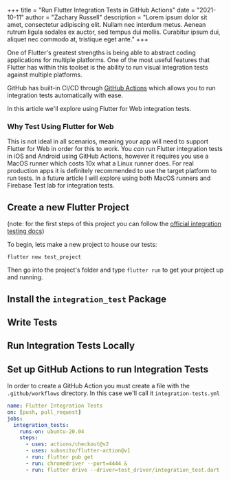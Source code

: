 +++
title = "Run Flutter Integration Tests in GitHub Actions"
date = "2021-10-11"
author = "Zachary Russell"
description = "Lorem ipsum dolor sit amet, consectetur adipiscing elit. Nullam nec interdum metus. Aenean rutrum ligula sodales ex auctor, sed tempus dui mollis. Curabitur ipsum dui, aliquet nec commodo at, tristique eget ante."
+++

One of Flutter's greatest strengths is being able to abstract coding applications for multiple platforms. One of the most useful features that Flutter has within this toolset is the ability to run visual integration tests against multiple platforms.

GitHub has built-in CI/CD through [GitHub Actions](https://github.com/features/actions) which allows you to run integration tests automatically with ease.

In this article we'll explore using Flutter for Web integration tests.

### Why Test Using Flutter for Web

This is not ideal in all scenarios, meaning your app will need to support Flutter for Web in order for this to work. You _can_ run Flutter integration tests in iOS and Android using GitHub Actions, however it requires you use a MacOS runner which costs 10x what a Linux runner does. For real production apps it is definitely recommended to use the target platform to run tests. In a future article I will explore using both MacOS runners and Firebase Test lab for integration tests.

## Create a new Flutter Project

(note: for the first steps of this project you can follow the [official integration testing docs](https://flutter.dev/docs/cookbook/testing/integration/introduction))

To begin, lets make a new project to house our tests:

`flutter new test_project`

Then go into the project's folder and type `flutter run` to get your project up and running.

## Install the `integration_test` Package

## Write Tests

## Run Integration Tests Locally

## Set up GitHub Actions to run Integration Tests

In order to create a GitHub Action you must create a file with the `.github/workflows` directory. In this case we'll call it `integration-tests.yml`

```yaml
name: Flutter Integration Tests
on: [push, pull_request]
jobs:
  integration_tests:
    runs-on: ubuntu-20.04
    steps:
      - uses: actions/checkout@v2
      - uses: subosito/flutter-action@v1
      - run: flutter pub get
      - run: chromedriver --port=4444 &
      - run: flutter drive --driver=test_driver/integration_test.dart --target=integration_test/app_test.dart -d web-server
```
